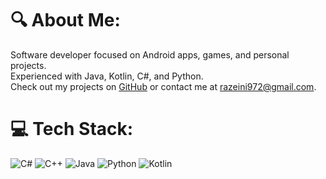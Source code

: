 # 🔍 About Me:
Software developer focused on Android apps, games, and personal projects.  
Experienced with Java, Kotlin, C#, and Python.  
Check out my projects on [GitHub](https://github.com/RazEini?tab=repositories) or contact me at razeini972@gmail.com.

# 💻 Tech Stack:
![C#](https://img.shields.io/badge/c%23-%23239120.svg?style=for-the-badge&logo=csharp&logoColor=white) 
![C++](https://img.shields.io/badge/c++-%2300599C.svg?style=for-the-badge&logo=c%2B%2B&logoColor=white) 
![Java](https://img.shields.io/badge/java-%23ED8B00.svg?style=for-the-badge&logo=openjdk&logoColor=white) 
![Python](https://img.shields.io/badge/python-3670A0?style=for-the-badge&logo=python&logoColor=ffdd54) 
![Kotlin](https://img.shields.io/badge/kotlin-0095D5?style=for-the-badge&logo=kotlin&logoColor=white)



